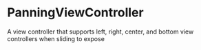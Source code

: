 PanningViewController
=====================

A view controller that supports left, right, center, and bottom view controllers when sliding to expose
